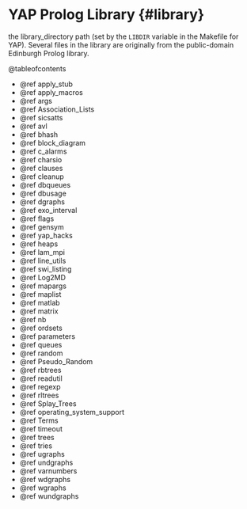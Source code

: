 
YAP Prolog Library                       {#library}
===================


 the library_directory path (set by the
  `LIBDIR` variable in the Makefile for YAP). Several files in the
  library are originally from the public-domain Edinburgh Prolog library.

@tableofcontents


+ @ref apply_stub
+ @ref apply_macros
+ @ref args
+ @ref Association_Lists
+ @ref sicsatts
+ @ref avl
+ @ref bhash
+ @ref block_diagram
+ @ref c_alarms
+ @ref charsio
+ @ref clauses
+ @ref cleanup
+ @ref dbqueues
+ @ref dbusage
+ @ref dgraphs
+ @ref exo_interval
+ @ref flags
+ @ref gensym
+ @ref yap_hacks
+ @ref heaps
+ @ref lam_mpi
+ @ref line_utils
+ @ref swi_listing
+ @ref Log2MD
+ @ref mapargs
+ @ref maplist
+ @ref matlab
+ @ref matrix
+ @ref nb
+ @ref ordsets
+ @ref parameters
+ @ref queues
+ @ref random
+ @ref Pseudo_Random
+ @ref rbtrees
+ @ref readutil
+ @ref regexp
+ @ref rltrees
+ @ref Splay_Trees
+ @ref operating_system_support
+ @ref Terms
+ @ref timeout
+ @ref trees
+ @ref tries
+ @ref ugraphs
+ @ref undgraphs
+ @ref varnumbers
+ @ref wdgraphs
+ @ref wgraphs
+ @ref wundgraphs
